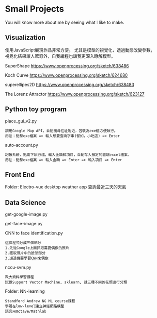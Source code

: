 # Small Projects

You will know more about me by seeing what I like to make.

## Visualization

使用JavaScript展現作品非常方便。
尤其是模型的視覺化，透過動態改變參數，視覺化結果讓人驚奇外，自我編程也讓我更深入瞭解模型。

SuperShape
<https://www.openprocessing.org/sketch/638486>

Koch Curve
<https://www.openprocessing.org/sketch/624680>

superellipes2D
<https://www.openprocessing.org/sketch/638483>

The Lorenz Attractor
<https://www.openprocessing.org/sketch/623127>

## Python toy program

place_gui_v2.py

    調用Google Map API，自動搜尋住址附近，包裝為exe檔方便執行。
    用法：點擊exe檔案 => 輸入想要查詢字串(譬如，小吃店) => Enter

auto-account.py

    記帳系統，點兩下執行檔，輸入金額和項目，自動存入預定的雲端excel檔案。
    用法：點擊exe檔案 => 輸入金額 => Enter => 輸入項目 => Enter


## Front End 
Folder: Electro-vue desktop weather app
    查詢最近三天的天氣

## Data Science

get-google-image.py

get-face-image.py

CNN to face identification.py

    這個程式分成三個部分
    1.先從Google上面抓取需要偶像的照片
    2.獲取照片中的臉部部分
    3.透過機器學習CNN來偶像

nccu-svm.py

    政大資料學習課程
    試做Support Vector Machine, sklearn, 就三種不同的花類進行分類

Folder: NN-learning 

    Standford Andrew NG ML course課程
    學著在low-level建立神經網路模型
    語言用Octave/Mathlab
